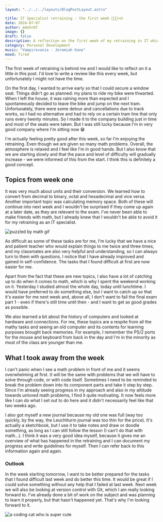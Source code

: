 ```yaml
---
layout: "../../../layouts/BlogPostLayout.astro"

title: IT Specialist retraining - the first week 😵‍💫🤯➡️🤓
date: 2024-07-07
author: mdohr07
image: {}
draft: false
description: A reflection on the first week of my retraining in IT which includes math 💀
category: Personal Development
music: "Vampirevania - Jeremiah Kane"
mood: Tired
---
```

The first week of retraining is behind me and I would like to reflect on it a little in this post. I'd love to write a review like this every week, but unfortunately I might not have the time. 

On the first day, I wanted to arrive early so that I could secure a window seat. Things didn't go as planned: my plans to ride my bike were thwarted. When I left the house, it was raining more than expected and I spontaneously decided to leave the bike and jump on the next tram. Unfortunately, there were some detour and cancellations due to track works, so I had no alternative and had to rely on a certain tram line that only runs every twenty minutes. So I made it to the company building just in time and most of the seats were taken. But I was still lucky because I'm in very good company where I'm sitting now 😁

I'm actually feeling pretty good after this week, so far I'm enjoying the retraining. Even though we are given so many math problems. 
Overall, the atmosphere is relaxed and I feel like I'm in good hands. But I also know that we are starting slowly and that the pace and level of difficulty will gradually increase - we were informed of this from the start. I think this is definitely a good concept.

## Topics from week one
It was very much about units and their conversion. We learned how to convert from decimal to binary, octal and hexadecimal and vice versa. Another important topic was calculating memory space. Both of these will continue into next week and I wouldn't be surprised if they come up again at a later date, as they are relevant to the exam.
I've never been able to make friends with math, but I already knew that I wouldn't be able to avoid it for my retraining as an IT specialist. 

<img src="https://i.giphy.com/APqEbxBsVlkWSuFpth.webp" alt="puzzled by math gif" />

As difficult as some of these tasks are for me, I'm lucky that we have a nice and patient teacher who would explain things to me twice and three times, and my classmates are also very helpful and understanding, so I can always turn to them with questions. I notice that I have already improved and gained in self-confidence. The tasks that I found difficult at first are now easier for me. 

Apart from the fact that these are new topics, I also have a lot of catching up to do when it comes to math, which is why I spent the weekend working on it. Yesterday I studied almost the whole day, today until lunchtime. I would have preferred to do something else, but I want to catch up so that it's easier for me next week and, above all, I don't want to fail the final exam part 1 - even if there's still time until then - and I want to get as good grades as possible. 

We also learned a bit about the history of computers and looked at hardware and connections. For me, these topics are a respite from all the mathy tasks and seeing an old computer and its contents for learning purposes brought back memories. For example, I remember the PS/2 ports for the mouse and keyboard from back in the day and I'm in the minority as most of the class are younger than me.

## What I took away from the week
I can't panic when I see a math problem in front of me and it seems overwhelming at first. It will be the same with problems that we will have to solve through code, or with code itself. Sometimes I need to be reminded to break the problem down into its component parts and take it step by step. 
Since I'm already seeing progress in my approach and also in my attitude towards unloved math problems, I find it quite motivating. It now feels more like I can do what I set out to do here and it didn't necessarily feel like that two weeks ago. 

I also got myself a new journal because my old one was full (way too quickly, by the way, the Leuchtturm journal was too thin for the price). It's actually a sketchbook, but I use it to take notes and draw or doodle something, as long as I can still follow the lesson (I can't do that with math...). I think it was a very good idea myself, because it gives me an overview of what has happened in the retraining and I can document my progress and write guidelines for myself. Then I can refer back to this information again and again.

### Outlook
In the week starting tomorrow, I want to be better prepared for the tasks that I found difficult last week and do better this time. It would be great if I could solve something without any help that I failed at last week. Next week we will also be looking at version control with Git, which I am really looking forward to. I've already done a bit of work on the subject and was planning to learn it properly, but that hasn't happened yet. That's why I'm looking forward to it.

<img src="https://i.giphy.com/3oKIPnAiaMCws8nOsE.webp" alt="a coding cat who is super cute" />